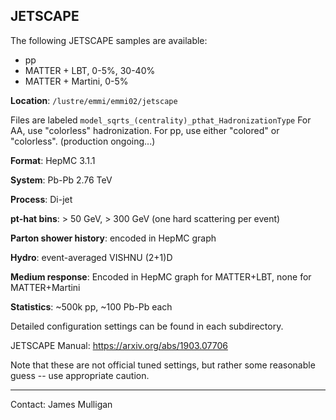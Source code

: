 ## JETSCAPE

The following JETSCAPE samples are available:
- pp
- MATTER + LBT, 0-5%, 30-40%
- MATTER + Martini, 0-5%

**Location**: `/lustre/emmi/emmi02/jetscape`

Files are labeled `model_sqrts_(centrality)_pthat_HadronizationType`
For AA, use "colorless" hadronization. For pp, use either "colored" or "colorless".
(production ongoing...)

**Format**: HepMC 3.1.1

**System**: Pb-Pb 2.76 TeV

**Process**: Di-jet 

**pt-hat bins**: > 50 GeV, > 300 GeV (one hard scattering per event)

**Parton shower history**: encoded in HepMC graph

**Hydro**: event-averaged VISHNU (2+1)D

**Medium response**: Encoded in HepMC graph for MATTER+LBT, none for MATTER+Martini

**Statistics**: ~500k pp, ~100 Pb-Pb each

Detailed configuration settings can be found in each subdirectory.

JETSCAPE Manual: https://arxiv.org/abs/1903.07706

Note that these are not official tuned settings, but rather some reasonable guess -- use appropriate caution. 


<hr>

Contact: James Mulligan
